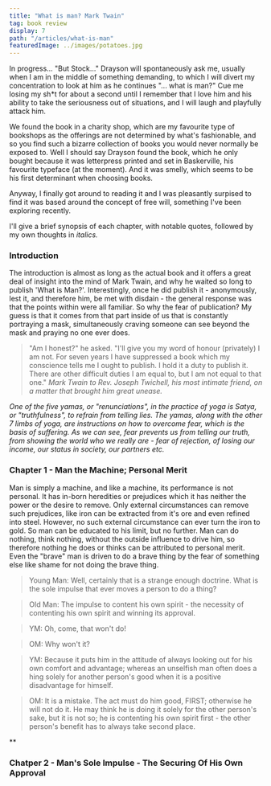 ```yaml
---
title: "What is man? Mark Twain"
tag: book review
display: 7
path: "/articles/what-is-man"
featuredImage: ../images/potatoes.jpg
---
```

In progress... "But Stock..." Drayson will spontaneously ask me, usually when I am in the middle of something demanding, to which I will divert my concentration to look at him as he continues "... what is man?" Cue me losing my sh*t for about a second until I remember that I love him and his ability to take the seriousness out of situations, and I will laugh and playfully attack him.

We found the book in a charity shop, which are my favourite type of bookshops as the offerings are not determined by what's fashionable, and so you find such a bizarre collection of books you would never normally be exposed to. Well I should say Drayson found the book, which he only bought because it was letterpress printed and set in Baskerville, his favourite typeface (at the moment). And it was smelly, which seems to be his first  determinant when choosing books. 

Anyway, I finally got around to reading it and I was pleasantly surpised to find it was based around the concept of free will, something I've been exploring recently. 

I'll give a brief synopsis of each chapter, with notable quotes, followed by my own thoughts in _italics._ 

### Introduction
The introduction is almost as long as the actual book and it offers a great deal of insight into the mind of Mark Twain, and why he waited so long to publish 'What is Man?'. Interestingly, once he did publish it - anonymously, lest it, and therefore him, be met with disdain - the general response was that the points within were all familiar. So why the fear of publication? My guess is that it comes from that part inside of us that is constantly portraying a mask, simultaneously craving someone can see beyond the mask and praying no one ever does. 

> "Am I honest?" he asked. "I'll give you my word of honour (privately) I am not. For seven years I have suppressed a book which my conscience tells me I ought to publish. I hold it a duty to publish it. There are other difficult duties I am equal to, but I am not equal to that one." 
> *Mark Twain to Rev. Joseph Twichell, his most intimate friend, on a matter that brought him great unease.*

*One of the five yamas, or "renunciations", in the practice of yoga is Satya, or "truthfulness", to refrain from telling lies. The yamas, along with the other 7 limbs of yoga, are instructions on how to overcome fear, which is the basis of suffering. As we can see, fear prevents us from telling our truth, from showing the world who we really are - fear of rejection, of losing our income, our status in society, our partners etc.* 

### Chapter 1 - Man the Machine; Personal Merit
Man is simply a machine, and like a machine, its performance is not personal. It has in-born heredities or prejudices which it has neither the power or the desire to remove. Only external circumstances can remove such prejudices, like iron can be extracted from it's ore and even refined into steel. However, no such external circumstance can ever turn the iron to gold. So man can be educated to his limit, but no further. Man can do nothing, think nothing, without the outside influence to drive him, so therefore nothing he does or thinks can be attributed to personal merit. Even the "brave" man is driven to do a brave thing by the fear of something else like shame for not doing the brave thing. 

> Young Man: Well, certainly that is a strange enough doctrine. What is the sole impulse that ever moves a person to do a thing?

> Old Man: The impulse to content his own spirit - the necessity of contenting his own spirit and winning its approval.

> YM: Oh, come, that won't do!

> OM: Why won't it?

> YM: Because it puts him in the attitude of always looking out for his own comfort and advantage; whereas an unselfish man often does a hing solely for another person's good when it is a positive disadvantage for himself. 

> OM: It is a mistake. The act must do him good, FIRST; otherwise he will not do it. He may think he is doing it solely for the other person's sake, but it is not so; he is contenting his own spirit first - the other person's benefit has to always take second place.

**

### Chatper 2 - Man's Sole Impulse - The Securing Of His Own Approval


